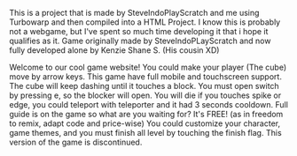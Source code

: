 This is a project that is made by SteveIndoPlayScratch and me using Turbowarp and then compiled into a HTML Project.
I know this is probably not a webgame, but I've spent so much time developing it that i hope it qualifies as it. Game originally made by SteveIndoPLayScratch and now fully developed alone by Kenzie Shane S. (His cousin XD)

Welcome to our cool game website! You could make your player (The cube) move by arrow keys. This game have full mobile and touchscreen support. The cube will keep dashing until it touches a block. You must open switch by pressing e, so the blocker will open. You will die if you touches spike or edge, you could teleport with teleporter and it had 3 seconds cooldown. Full guide is on the game so what are you waiting for? It's FREE! (as in freedom to remix, adapt code and price-wise) You could customize your character, game themes, and you must finish all level by touching the finish flag. This version of the game is discontinued.
